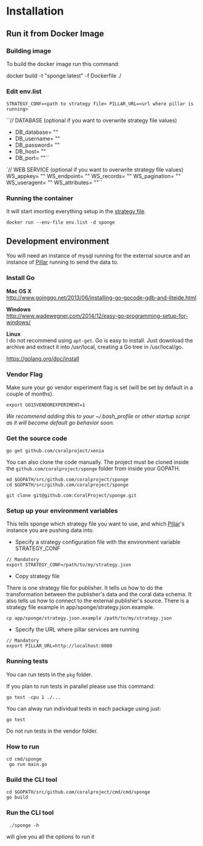 # Installation

## Run it from Docker Image

### Building image

To build the docker image run this command:

docker build -t "sponge:latest" -f Dockerfile ./

### Edit env.list

``STRATEGY_CONF=<path to strategy file>
PILLAR_URL=<url where pillar is running>``

``// DATABASE (optional if you want to overwrite strategy file values)
- DB_database= ""
- DB_username= ""
- DB_password= ""
- DB_host= ""
- DB_port= ""``

`// WEB SERVICE (optional if you want to overwrite strategy file values)
WS_appkey= ""
WS_endpoint= ""
WS_records= ""
WS_pagination= ""
WS_useragent= ""
WS_attributes= ""``

### Running the container

It will start imorting everything setup in the [strategy file](strategy.md).

``docker run --env-file env.list -d sponge``

## Development environment

You will need an instance of mysql running for the external source and an instance of [Pillar](http://github.com/coralproject/pillar) running to send the data to.

### Install Go

**Mac OS X**  
http://www.goinggo.net/2013/06/installing-go-gocode-gdb-and-liteide.html

**Windows**  
http://www.wadewegner.com/2014/12/easy-go-programming-setup-for-windows/

**Linux**  
I do not recommend using `apt-get`. Go is easy to install. Just download the
archive and extract it into /usr/local, creating a Go tree in /usr/local/go.

https://golang.org/doc/install


### Vendor Flag

Make sure your go vendor experiment flag is set (will be set by default in a couple of months).

```
export GO15VENDOREXPERIMENT=1
```

_We recommend adding this to your ~/.bash_profile or other startup script as it will become default go behavior soon._

### Get the source code

```
go get github.com/coralproject/xenia
```

You can also clone the code manually. The project must be cloned inside the `github.com/coralproject/sponge` folder from inside your GOPATH.

```
md $GOPATH/src/github.com/coralproject/sponge
cd $GOPATH/src/github.com/coralproject/sponge

git clone git@github.com:CoralProject/sponge.git
```

### Setup up your environment variables

This tells sponge which strategy file you want to use, and which [Pillar](https://github.com/coralproject/pillar)'s instance you are pushing data into.

* Specify a strategy configuration file with the environment variable STRATEGY_CONF

```
// Mandatory
export STRATEGY_CONF=/path/to/my/strategy.json
```

* Copy strategy file

There is one strategy file for publisher. It tells us how to do the transformation between the publisher's data and the coral data schema. It also tells us how to connect to the external publisher's source. There is a strategy file example in app/sponge/strategy.json.example.

```
cp app/sponge/strategy.json.example /path/to/my/strategy.json
```

* Specify the URL where pillar services are running

```
// Mandatory
export PILLAR_URL=http://localhost:8080
```

### Running tests

You can run tests in the `pkg` folder.

If you plan to run tests in parallel please use this command:

```
go test -cpu 1 ./...
```

You can alway run individual tests in each package using just:

```
go test
```

Do not run tests in the vendor folder.

### How to run

```
cd cmd/sponge
 go run main.go
```


### Build the CLI tool

```
cd $GOPATH/src/github.com/coralproject/cmd/cmd/sponge
go build
```

### Run the CLI tool

```
 ./sponge -h
```

will give you all the options to run it